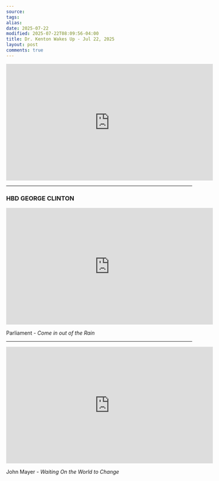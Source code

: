 ```yaml
---
source:
tags:
alias:
date: 2025-07-22
modified: 2025-07-22T08:09:56-04:00
title: Dr. Kenton Wakes Up - Jul 22, 2025
layout: post
comments: true
---
```


  

<iframe width="560" height="315" src="https://www.youtube.com/embed/C_JpCltO4wM" title="YouTube video player" frameborder="0" allow="accelerometer; autoplay; clipboard-write; encrypted-media; gyroscope; picture-in-picture; web-share" allowfullscreen></iframe>

---

### HBD GEORGE CLINTON

<iframe width="560" height="315" src="https://www.youtube.com/embed/wqEf6XNPTuE?si=WkKn_ZQlMweWtwfS" title="YouTube video player" frameborder="0" allow="accelerometer; autoplay; clipboard-write; encrypted-media; gyroscope; picture-in-picture; web-share" referrerpolicy="strict-origin-when-cross-origin" allowfullscreen></iframe>

Parliament - *Come in out of the Rain*

---

<iframe width="560" height="315" src="https://www.youtube.com/embed/oBIxScJ5rlY?si=LyIm2_5QdiqJcpSx" title="YouTube video player" frameborder="0" allow="accelerometer; autoplay; clipboard-write; encrypted-media; gyroscope; picture-in-picture; web-share" referrerpolicy="strict-origin-when-cross-origin" allowfullscreen></iframe>

John Mayer - *Waiting On the World to Change*
